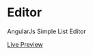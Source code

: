 # Editor
AngularJs Simple List Editor

<a href="http://natalidedik.github.io/editor/">Live Preview</a>
